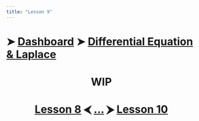 ```yaml
---
title: "Lesson 9"
---
```


# ➤ [Dashboard]() ➤ [Differential Equation & Laplace](Differential%20Equation%20&%20Laplace/Differential%20Equation%20&%20Laplace.md)

# <center><span class="bold highlight-salmon">WIP</span></center>

# <center><a href="../Lesson-8">Lesson 8</a> ⮜ <a href="../Lesson-9">...</a> ⮞ <a href="../Lesson-10">Lesson 10</a></center>